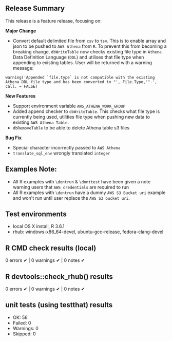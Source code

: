 ## Release Summary
This release is a feature release, focusing on:

**Major Change**
* Convert default delimited file from `csv` to `tsv`. This is to enable array and json to be pushed to `AWS Athena` from `R`. To prevent this from becoming a breaking change, `dbWriteTable` now checks existing file type in `Athena` Data Definition Language (`DDL`) and utilises that file type when appending to existing tables. User will be returned with a warning message:

```
warning('Appended `file.type` is not compatible with the existing Athena DDL file type and has been converted to "', File.Type,'".', call. = FALSE)
```

**New Features**
*  Support environment variable `AWS_ATHENA_WORK_GROUP`
* Added append checker to `dbWriteTable`. This checks what file type is currently being used, utilities file type when pushing new data to existing `AWS Athena Table`.
* `dbRemoveTable` to be able to delete Athena table s3 files

**Bug Fix**
* Special character incorrectly passed to `AWS Athena`
* `translate_sql_env` wrongly translated `integer`

## Examples Note:
* All R examples with `\dontrun` & `\donttest` have been given a note warning users that `AWS credentials` are required to run
* All R examples with `\dontrun` have a dummy `AWS S3 Bucket uri` example and won't run until user replace the `AWS S3 bucket uri`.

## Test environments
* local OS X install, R 3.6.1
* rhub: windows-x86_64-devel, ubuntu-gcc-release, fedora-clang-devel

## R CMD check results (local)
0 errors ✔ | 0 warnings ✔ | 0 notes ✔

## R devtools::check_rhub() results
0 errors ✔ | 0 warnings ✔ | 0 notes ✔

## unit tests (using testthat) results
* OK:       56
* Failed:   0
* Warnings: 0
* Skipped:  0